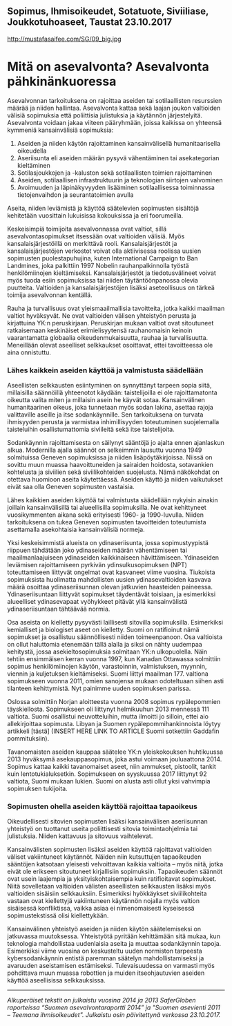 Sopimus, Ihmisoikeudet, Sotatuote, Siviiliase, Joukkotuhoaseet, Taustat
23.10.2017
-
http://mustafasaifee.com/SG/09_big.jpg


# Mitä on asevalvonta? Asevalvonta pähkinänkuoressa

Asevalvonnan tarkoituksena on rajoittaa aseiden tai sotilaallisten resurssien määrää ja niiden hallintaa. Asevalvonta kattaa sekä laajan joukon valtioiden välisiä sopimuksia että poliittisia julistuksia ja käytännön järjestelyitä. Asevalvonta voidaan jakaa viiteen pääryhmään, joissa kaikissa on yhteensä kymmeniä kansainvälisiä sopimuksia:

1. Aseiden ja niiden käytön rajoittaminen kansainvälisellä humanitaarisella oikeudella
2. Aseriisunta eli aseiden määrän pysyvä vähentäminen tai asekategorian kieltäminen
3. Sotilasjoukkojen ja -kaluston sekä sotilaallisten toimien rajoittaminen
4. Aseiden, sotilaallisen infrastruktuurin ja teknologian siirtojen valvominen
5. Avoimuuden ja läpinäkyvyyden lisääminen sotilaallisessa toiminnassa tietojenvaihdon ja seurantatoimien avulla

Aseita, niiden leviämistä ja käyttöä säätelevien sopimusten sisältöjä kehitetään vuosittain lukuisissa kokouksissa ja eri foorumeilla.

Keskeisimpiä toimijoita asevalvonnassa ovat valtiot, sillä asevalvontasopimukset itsessään ovat valtioiden välisiä. Myös kansalaisjärjestöillä on merkittävä rooli. Kansalaisjärjestöt ja kansalaisjärjestöjen verkostot voivat olla aktiivisessa roolissa uusien sopimusten puolestapuhujina, kuten International Campaign to Ban Landmines, joka palkittiin 1997 Nobelin rauhanpalkinnolla työstä henkilömiinojen kieltämiseksi. Kansalaisjärjestöt ja tiedotusvälineet voivat myös tuoda esiin sopimuksissa tai niiden täytäntöönpanossa olevia puutteita. Valtioiden ja kansalaisjärjestöjen lisäksi aseteollisuus on tärkeä toimija asevalvonnan kentällä.

Rauha ja turvallisuus ovat yleismaailmallisia tavoitteita, jotka kaikki maailman valtiot hyväksyvät. Ne ovat valtioiden välisen yhteistyön perusta ja kirjattuina YK:n peruskirjaan. Peruskirjan mukaan valtiot ovat sitoutuneet ratkaisemaan keskinäiset erimielisyytensä rauhanomaisin keinoin vaarantamatta globaalia oikeudenmukaisuutta, rauhaa ja turvallisuutta. Meneillään olevat aseelliset selkkaukset osoittavat, ettei tavoitteessa ole aina onnistuttu.

### Lähes kaikkein aseiden käyttöä ja valmistusta säädellään

Aseellisten selkkausten esiintyminen on synnyttänyt tarpeen sopia siitä, millaisilla säännöillä yhteenotot käydään: taistelijoilla ei ole rajoittamatonta oikeutta valita miten ja millaisin asein he käyvät sotaa. Kansainvälinen humanitaarinen oikeus, joka tunnetaan myös sodan lakina, asettaa rajoja valittaville aseille ja itse sodankäynnille. Sen tarkoituksena on turvata ihmisyyden perusta ja varmistaa inhimillisyyden toteutuminen suojelemalla taisteluihin osallistumattomia siviileitä sekä itse taistelijoita.

Sodankäynnin rajoittamisesta on säilynyt sääntöjä jo ajalta ennen ajanlaskun alkua. Modernilla ajalla säännöt on selkeimmin lausuttu vuonna 1949 solmituissa Geneven sopimuksissa ja niiden lisäpöytäkirjoissa. Niissä on sovittu muun muassa haavoittuneiden ja sairaiden hoidosta, sotavankien kohtelusta ja siviilien sekä siviilikohteiden suojelusta. Nämä näkökohdat on otettava huomioon aseita käytettäessä. Aseiden käyttö ja niiden vaikutukset eivät saa olla Geneven sopimusten vastaisia.

Lähes kaikkien aseiden käyttöä tai valmistusta säädellään nykyisin ainakin joillain kansainvälisillä tai alueellisilla sopimuksilla. Ne ovat kehittyneet vuosikymmenten aikana sekä erityisesti 1960- ja 1990-luvulla. Niiden tarkoituksena on tukea Geneven sopimusten tavoitteiden toteutumista asettamalla asekohtaisia kansainvälisiä normeja. 

Yksi keskeisimmistä alueista on ydinaseriisunta, jossa sopimustyypistä riippuen tähdätään joko ydinaseiden määrän vähentämiseen tai maailmanlaajuiseen ydinaseiden kaikkinaiseen hävittämiseen. Ydinaseiden leviämisen rajoittamiseen pyrkivän ydinsulkusopimuksen (NPT) toteuttamiseen liittyvät ongelmat ovat kasvaneet viime vuosina. Tiukoista sopimuksista huolimatta mahdollisten uusien ydinasevaltioiden kasvava määrä osoittaa ydinaseriisunnan olevan jatkuvien haasteiden paineessa. Ydinaseriisuntaan liittyvät sopimukset täydentävät toisiaan, ja esimerkiksi alueelliset ydinasevapaat vyöhykkeet pitävät yllä kansainvälistä ydinaseriisuntaan tähtäävää normia.

Osa aseista on kielletty pysyvästi laillisesti sitovilla sopimuksilla. Esimerkiksi kemialliset ja biologiset aseet on kielletty. Suomi on ratifioinut nämä sopimukset ja osallistuu säännöllisesti niiden toimeenpanoon. Osa valtioista on ollut haluttomia etenemään tällä alalla ja siksi on nähty uudempaa kehitystä, jossa asekieltosopimuksia solmitaan YK:n ulkopuolella. Näin tehtiin ensimmäisen kerran vuonna 1997, kun Kanadan Ottawassa solmittiin sopimus henkilömiinojen käytön, varastoinnin, valmistuksen, myynnin, viennin ja kuljetuksen kieltämiseksi. Suomi liittyi maailman 177. valtiona sopimukseen vuonna 2011, omien sanojensa mukaan odoteltuaan siihen asti tilanteen kehittymistä. Nyt painimme uuden sopimuksen parissa. 

Oslossa solmittiin Norjan aloitteesta vuonna 2008 sopimus rypälepommien täyskiellosta. Sopimukseen oli liittynyt helmikuuhun 2013 mennessä 111 valtiota. Suomi osallistui neuvotteluihin, mutta ilmoitti jo silloin, ettei aio allekirjoittaa sopimusta. Libyan ja Suomen rypälepommihankinnoista löytyy artikkeli [tästä] (INSERT HERE LINK TO ARTICLE Suomi sotkettiin Gaddafin pommituksiin).

Tavanomaisten aseiden kauppaa säätelee YK:n yleiskokouksen huhtikuussa 2013 hyväksymä asekauppasopimus, joka astui voimaan jouluaattona 2014. Sopimus kattaa kaikki tavanomaiset aseet, niin ammukset, pistoolit, tankit kuin lentotukialuksetkin. Sopimukseen on syyskuussa 2017 liittynyt 92 valtiota, Suomi mukaan lukien. Suomi on alusta asti ollut yksi vahvimpia sopimuksen tukijoita.

### Sopimusten ohella aseiden käyttöä rajoittaa tapaoikeus

Oikeudellisesti sitovien sopimusten lisäksi kansainvälisen aseriisunnan yhteistyö on tuottanut useita poliittisesti sitovia toimintaohjelmia tai julistuksia. Niiden kattavuus ja sitovuus vaihtelevat.

Kansainvälisten sopimusten lisäksi aseiden käyttöä rajoittavat valtioiden väliset vakiintuneet käytännöt. Näiden niin kutsuttujen tapaoikeuden sääntöjen katsotaan yleisesti velvoittavan kaikkia valtioita – myös niitä, jotka eivät ole erikseen sitoutuneet kirjallisiin sopimuksiin. Tapaoikeuden säännöt ovat usein laajempia ja yksityiskohtaisempia kuin ratifioitavat sopimukset. Niitä sovelletaan valtioiden välisten aseellisten selkkausten lisäksi myös valtioiden sisäisiin selkkauksiin. Esimerkiksi hyökkäykset siviilikohteita vastaan ovat kiellettyjä vakiintuneen käytännön nojalla myös valtion sisäisessä konfliktissa, vaikka asiaa ei nimenomaisesti kyseisessä sopimustekstissä olisi kiellettykään.

Kansainvälinen yhteistyö aseiden ja niiden käytön säätelemiseksi on jatkuvassa muutoksessa. Yhteistyötä pyritään kehittämään sitä mukaa, kun teknologia mahdollistaa uudenlaisia aseita ja muuttaa sodankäynnin tapoja. Esimerkiksi viime vuosina on keskusteltu uuden normiston tarpeesta kybersodankäynnin entistä paremman säätelyn mahdollistamiseksi ja avaruuden aseistamisen estämiseksi. Tulevaisuudessa on varmasti myös pohdittava muun muassa robottien ja muiden itseohjautuvien aseiden käyttöä aseellisissa selkkauksissa.
***
*Alkuperäiset tekstit on julkaistu vuosina 2014 ja 2013 SaferGloben raporteissa “Suomen asevalvontaraportti 2014” ja "Suomen asevienti 2011 – Teemana ihmisoikeudet".
Julkaistu osin päivitettynä verkossa 23.10.2017.*